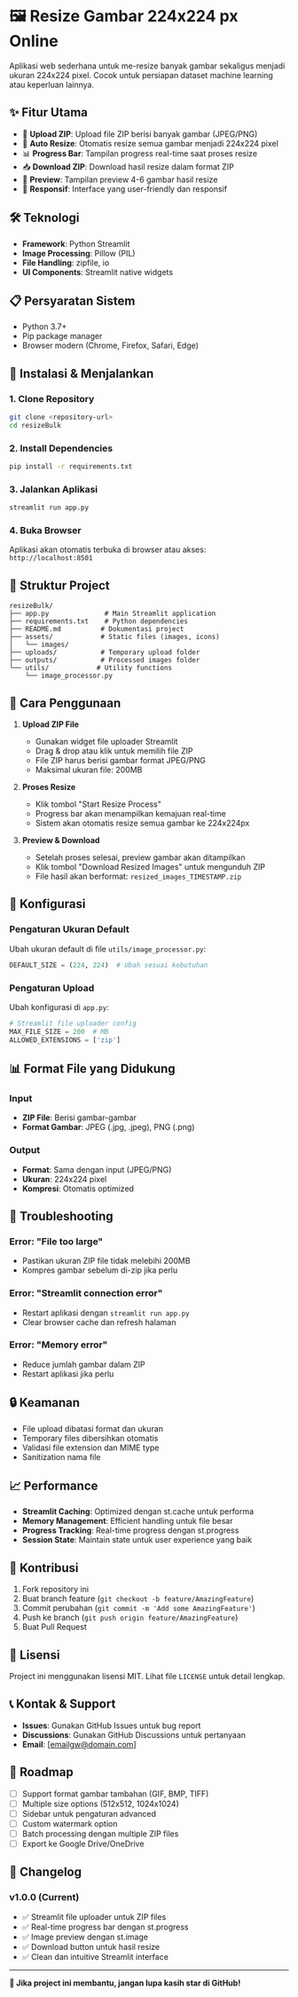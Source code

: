 # 🖼️ Resize Gambar 224x224 px Online

Aplikasi web sederhana untuk me-resize banyak gambar sekaligus menjadi ukuran 224x224 pixel. Cocok untuk persiapan dataset machine learning atau keperluan lainnya.

## ✨ Fitur Utama

-   📁 **Upload ZIP**: Upload file ZIP berisi banyak gambar (JPEG/PNG)
-   🔄 **Auto Resize**: Otomatis resize semua gambar menjadi 224x224 pixel
-   📊 **Progress Bar**: Tampilan progress real-time saat proses resize
-   📥 **Download ZIP**: Download hasil resize dalam format ZIP
-   👀 **Preview**: Tampilan preview 4-6 gambar hasil resize
-   🚀 **Responsif**: Interface yang user-friendly dan responsif

## 🛠️ Teknologi

-   **Framework**: Python Streamlit
-   **Image Processing**: Pillow (PIL)
-   **File Handling**: zipfile, io
-   **UI Components**: Streamlit native widgets

## 📋 Persyaratan Sistem

-   Python 3.7+
-   Pip package manager
-   Browser modern (Chrome, Firefox, Safari, Edge)

## 🚀 Instalasi & Menjalankan

### 1. Clone Repository

```bash
git clone <repository-url>
cd resizeBulk
```

### 2. Install Dependencies

```bash
pip install -r requirements.txt
```

### 3. Jalankan Aplikasi

```bash
streamlit run app.py
```

### 4. Buka Browser

Aplikasi akan otomatis terbuka di browser atau akses: `http://localhost:8501`

## 📁 Struktur Project

```
resizeBulk/
├── app.py              # Main Streamlit application
├── requirements.txt    # Python dependencies
├── README.md          # Dokumentasi project
├── assets/            # Static files (images, icons)
│   └── images/
├── uploads/           # Temporary upload folder
├── outputs/           # Processed images folder
└── utils/            # Utility functions
    └── image_processor.py
```

## 🎯 Cara Penggunaan

1. **Upload ZIP File**

    - Gunakan widget file uploader Streamlit
    - Drag & drop atau klik untuk memilih file ZIP
    - File ZIP harus berisi gambar format JPEG/PNG
    - Maksimal ukuran file: 200MB

2. **Proses Resize**

    - Klik tombol "Start Resize Process"
    - Progress bar akan menampilkan kemajuan real-time
    - Sistem akan otomatis resize semua gambar ke 224x224px

3. **Preview & Download**
    - Setelah proses selesai, preview gambar akan ditampilkan
    - Klik tombol "Download Resized Images" untuk mengunduh ZIP
    - File hasil akan berformat: `resized_images_TIMESTAMP.zip`

## 🔧 Konfigurasi

### Pengaturan Ukuran Default

Ubah ukuran default di file `utils/image_processor.py`:

```python
DEFAULT_SIZE = (224, 224)  # Ubah sesuai kebutuhan
```

### Pengaturan Upload

Ubah konfigurasi di `app.py`:

```python
# Streamlit file uploader config
MAX_FILE_SIZE = 200  # MB
ALLOWED_EXTENSIONS = ['zip']
```

## 📊 Format File yang Didukung

### Input

-   **ZIP File**: Berisi gambar-gambar
-   **Format Gambar**: JPEG (.jpg, .jpeg), PNG (.png)

### Output

-   **Format**: Sama dengan input (JPEG/PNG)
-   **Ukuran**: 224x224 pixel
-   **Kompresi**: Otomatis optimized

## 🚨 Troubleshooting

### Error: "File too large"

-   Pastikan ukuran ZIP file tidak melebihi 200MB
-   Kompres gambar sebelum di-zip jika perlu

### Error: "Streamlit connection error"

-   Restart aplikasi dengan `streamlit run app.py`
-   Clear browser cache dan refresh halaman

### Error: "Memory error"

-   Reduce jumlah gambar dalam ZIP
-   Restart aplikasi jika perlu

## 🔒 Keamanan

-   File upload dibatasi format dan ukuran
-   Temporary files dibersihkan otomatis
-   Validasi file extension dan MIME type
-   Sanitization nama file

## 📈 Performance

-   **Streamlit Caching**: Optimized dengan st.cache untuk performa
-   **Memory Management**: Efficient handling untuk file besar
-   **Progress Tracking**: Real-time progress dengan st.progress
-   **Session State**: Maintain state untuk user experience yang baik

## 🤝 Kontribusi

1. Fork repository ini
2. Buat branch feature (`git checkout -b feature/AmazingFeature`)
3. Commit perubahan (`git commit -m 'Add some AmazingFeature'`)
4. Push ke branch (`git push origin feature/AmazingFeature`)
5. Buat Pull Request

## 📄 Lisensi

Project ini menggunakan lisensi MIT. Lihat file `LICENSE` untuk detail lengkap.

## 📞 Kontak & Support

-   **Issues**: Gunakan GitHub Issues untuk bug report
-   **Discussions**: Gunakan GitHub Discussions untuk pertanyaan
-   **Email**: [emailgw@domain.com]

## 🎯 Roadmap

-   [ ] Support format gambar tambahan (GIF, BMP, TIFF)
-   [ ] Multiple size options (512x512, 1024x1024)
-   [ ] Sidebar untuk pengaturan advanced
-   [ ] Custom watermark option
-   [ ] Batch processing dengan multiple ZIP files
-   [ ] Export ke Google Drive/OneDrive

## 📝 Changelog

### v1.0.0 (Current)

-   ✅ Streamlit file uploader untuk ZIP files
-   ✅ Real-time progress bar dengan st.progress
-   ✅ Image preview dengan st.image
-   ✅ Download button untuk hasil resize
-   ✅ Clean dan intuitive Streamlit interface

---

**🌟 Jika project ini membantu, jangan lupa kasih star di GitHub!**
